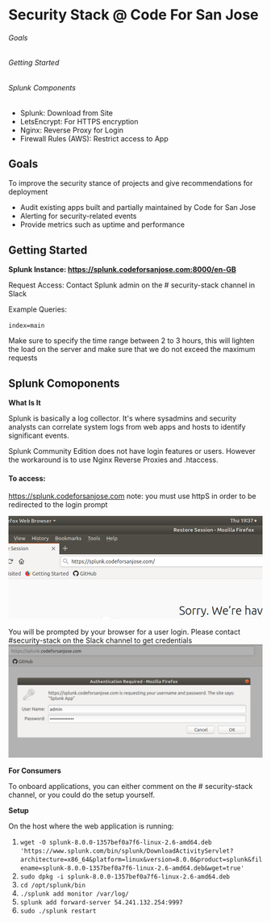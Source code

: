 # Security Stack @ Code For San Jose

###### Goals 
###### Getting Started
###### Splunk Components
+ Splunk: Download from Site
+ LetsEncrypt: For HTTPS encryption
+ Nginx: Reverse Proxy for Login
+ Firewall Rules (AWS): Restrict access to App


## Goals

To improve the security stance of projects and give recommendations for deployment

 - Audit existing apps built and partially maintained by Code for San Jose
 - Alerting for security-related events 
 - Provide metrics such as uptime and performance 

## Getting Started

**Splunk Instance: https://splunk.codeforsanjose.com:8000/en-GB**

Request Access: Contact Splunk admin on the # security-stack channel in Slack

Example Queries: 

`index=main` 

Make sure to specify the time range between 2 to 3 hours, this will lighten the load on the server and make sure that we do not exceed the maximum requests


## Splunk Comoponents

**What Is It**

Splunk is basically a log collector. It's where sysadmins and security analysts can correlate system logs from web apps and hosts to identify significant events.

Splunk Community Edition does not have login features or users. However the workaround is to use Nginx Reverse Proxies and .htaccess. 

#### To access:
https://splunk.codeforsanjose.com
note: you must use httpS in order to be redirected to the login prompt

![To Hit the Webpage](/splunk/SplunkLogin1.png)

You will be prompted by your browser for a user login. Please contact #security-stack on the Slack channel to get credentials
![To Hit the Webpage](/splunk/SplunkLogin3.png)


**For Consumers**

To onboard applications, you can either comment on the # security-stack channel, or you could do the setup yourself. 

**Setup** 

On the host where the web application is running: 
 1. `wget -O splunk-8.0.0-1357bef0a7f6-linux-2.6-amd64.deb 'https://www.splunk.com/bin/splunk/DownloadActivityServlet?architecture=x86_64&platform=linux&version=8.0.0&product=splunk&filename=splunk-8.0.0-1357bef0a7f6-linux-2.6-amd64.deb&wget=true'
`
2. `sudo dpkg -i splunk-8.0.0-1357bef0a7f6-linux-2.6-amd64.deb`
3. `cd /opt/splunk/bin`
4. `./splunk add monitor /var/log/`
5. `splunk add forward-server 54.241.132.254:9997`
6. `sudo ./splunk restart`
